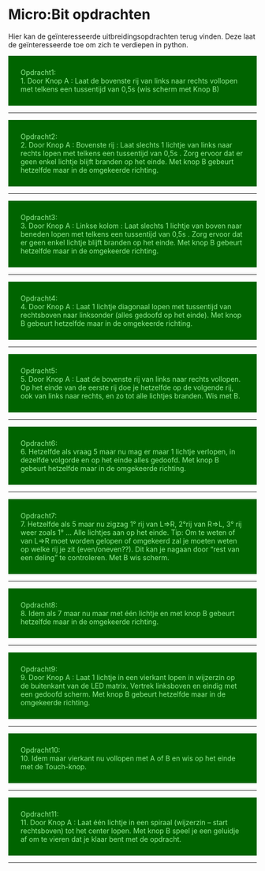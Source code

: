 # Micro:Bit opdrachten

Hier kan de geïnteresseerde uitbreidingsopdrachten terug vinden. Deze laat de geïnteresseerde toe om zich te verdiepen in python. 

<div style="background-color:darkgreen; text-align:left; vertical-align:left; padding:15px;">
<p style="color:lightgreen; margin:10px">Opdracht1: <br>
1. Door Knop A : Laat de bovenste rij van links naar rechts vollopen met telkens een tussentijd van 0,5s (wis scherm met Knop B)
</p>
</div>
<hr>

<div style="background-color:darkgreen; text-align:left; vertical-align:left; padding:15px;">
<p style="color:lightgreen; margin:10px">Opdracht2: <br>
2. Door Knop A : Bovenste rij : Laat slechts 1 lichtje van links naar rechts lopen met telkens een tussentijd van 0,5s . Zorg ervoor dat er geen enkel lichtje blijft branden op het einde. Met knop B gebeurt hetzelfde maar in de omgekeerde richting.
</p>
</div>
<hr>

<div style="background-color:darkgreen; text-align:left; vertical-align:left; padding:15px;">
<p style="color:lightgreen; margin:10px">Opdracht3: <br>
3.	Door Knop A : Linkse kolom : Laat slechts 1 lichtje van boven naar beneden lopen met telkens een tussentijd van 0,5s . Zorg ervoor dat er geen enkel lichtje blijft branden op het einde. Met knop B gebeurt hetzelfde maar in de omgekeerde richting.
</p>
</div>
<hr>

<div style="background-color:darkgreen; text-align:left; vertical-align:left; padding:15px;">
<p style="color:lightgreen; margin:10px">Opdracht4: <br>
4.	Door Knop A : Laat 1 lichtje diagonaal lopen met tussentijd van rechtsboven naar linksonder (alles gedoofd op het einde). Met knop B gebeurt hetzelfde maar in de omgekeerde richting.
</p>
</div>
<hr>

<div style="background-color:darkgreen; text-align:left; vertical-align:left; padding:15px;">
<p style="color:lightgreen; margin:10px">Opdracht5: <br>
5.	Door Knop A : Laat de bovenste rij van links naar rechts vollopen. Op het einde van de eerste rij doe je hetzelfde op de volgende rij, ook van links naar rechts, en zo tot alle lichtjes branden. Wis met B.
</p>
</div>
<hr>

<div style="background-color:darkgreen; text-align:left; vertical-align:left; padding:15px;">
<p style="color:lightgreen; margin:10px">Opdracht6: <br>
6.	Hetzelfde als vraag 5 maar nu mag er maar 1 lichtje verlopen, in dezelfde volgorde en op het einde alles gedoofd. Met knop B gebeurt hetzelfde maar in de omgekeerde richting.
</p>
</div>
<hr>

<div style="background-color:darkgreen; text-align:left; vertical-align:left; padding:15px;">
<p style="color:lightgreen; margin:10px">Opdracht7: <br>
7.	Hetzelfde als 5 maar nu zigzag 1° rij van L=>R, 2°rij van R=>L, 3° rij weer zoals 1° … Alle lichtjes aan op het einde. Tip: Om te weten of van L=>R moet worden gelopen of omgekeerd zal je moeten weten op welke rij je zit (even/oneven??). Dit kan je nagaan door  “rest van een deling” te controleren. Met B wis scherm.
</p>
</div>
<hr>

<div style="background-color:darkgreen; text-align:left; vertical-align:left; padding:15px;">
<p style="color:lightgreen; margin:10px">Opdracht8: <br>
8.	Idem als 7 maar nu maar met één lichtje en met knop B gebeurt hetzelfde maar in de omgekeerde richting.
</p>
</div>
<hr>

<div style="background-color:darkgreen; text-align:left; vertical-align:left; padding:15px;">
<p style="color:lightgreen; margin:10px">Opdracht9: <br>
9.	Door Knop A : Laat 1 lichtje in een vierkant lopen in wijzerzin op de buitenkant van de LED matrix. Vertrek linksboven en eindig met een gedoofd scherm. Met knop B gebeurt hetzelfde maar in de omgekeerde richting.
</p>
</div>
<hr>

<div style="background-color:darkgreen; text-align:left; vertical-align:left; padding:15px;">
<p style="color:lightgreen; margin:10px">Opdracht10: <br>
10.	Idem maar vierkant nu vollopen met A of B en wis op het einde met de Touch-knop.
</p>
</div>
<hr>

<div style="background-color:darkgreen; text-align:left; vertical-align:left; padding:15px;">
<p style="color:lightgreen; margin:10px">Opdracht11: <br>
11.	Door Knop A : Laat één lichtje in een spiraal (wijzerzin – start  rechtsboven) tot het center lopen. Met knop B speel je een geluidje af om te vieren dat je klaar bent met de opdracht. 
</p>
</div>
<hr>

